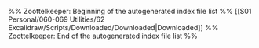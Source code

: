 %% Zoottelkeeper: Beginning of the autogenerated index file list  %%
 [[S01 Personal/060-069 Utilities/62 Excalidraw/Scripts/Downloaded/Downloaded|Downloaded]]
%% Zoottelkeeper: End of the autogenerated index file list  %%
